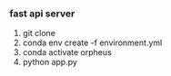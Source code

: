 ### fast api server
1. git clone
2. conda env create -f environment.yml
3. conda activate orpheus
4. python app.py
